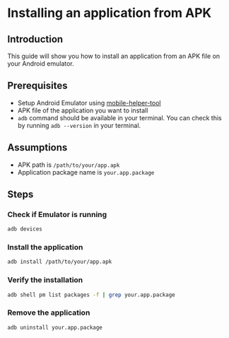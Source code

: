 # Installing an application from APK

## Introduction

This guide will show you how to install an application from an APK file on your Android emulator.

## Prerequisites

- Setup Android Emulator using [mobile-helper-tool](https://github.com/nightwatchjs/mobile-helper-tool)
- APK file of the application you want to install
- `adb` command should be available in your terminal. You can check this by running `adb --version` in your terminal.

## Assumptions
- APK path is `/path/to/your/app.apk`
- Application package name is `your.app.package`

## Steps

### Check if Emulator is running
```bash
adb devices
```

### Install the application
```bash
adb install /path/to/your/app.apk
```

### Verify the installation
```bash
adb shell pm list packages -f | grep your.app.package
```

### Remove the application
```bash
adb uninstall your.app.package
```
